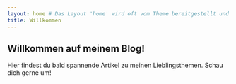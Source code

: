 ```yaml
---
layout: home # Das Layout 'home' wird oft vom Theme bereitgestellt und listet Blogposts auf
title: Willkommen
---
```


## Willkommen auf meinem Blog!

Hier findest du bald spannende Artikel zu meinen Lieblingsthemen.
Schau dich gerne um!

<!--
Wenn dein Theme kein spezielles 'home'-Layout hat, das Posts auflistet,
kannst du 'default' oder 'page' verwenden und den Inhalt manuell gestalten.
Das Minima-Theme z.B. nutzt 'home' um Posts aufzulisten.
-->